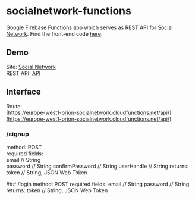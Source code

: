 # socialnetwork-functions
Google Firebase Functions app which serves as REST API for [Social Network](https://bit.ly/2ABep1S). Find the front-end code [here](https://bit.ly/37z0jtT).

## Demo
Site: [Social Network](https://bit.ly/2ABep1S) </br>
REST API: [API](https://europe-west1-orion-socialnetwork.cloudfunctions.net/api/)

## Interface
Route: </br>
[https://europe-west1-orion-socialnetwork.cloudfunctions.net/api/](https://europe-west1-orion-socialnetwork.cloudfunctions.net/api/)

### /signup 
<p>
method: POST </br>
required fields: </br>
    email             // String </br>
    password          // String   
    confirmPassword   // String
    userHandle        // String
returns:
    token             // String, JSON Web Token 
</p>    
### /login 
method: POST    
required fields: 
    email             // String
    password          // String 
returns:
    token             // String, JSON Web Token 
